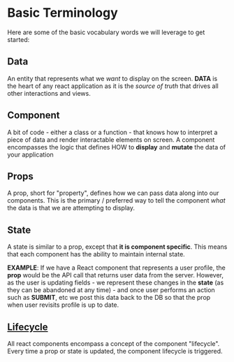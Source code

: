 <!---
{"next":"Topics/react_components.md","title":"Basic Terminology"}
-->


# Basic Terminology

Here are some of the basic vocabulary words we will leverage to get started:

## Data

An entity that represents what we *want* to display on the screen. **DATA** is the heart of any react application as it is the *source of truth* that drives all other interactions and views.

## Component

 A bit of code - either a class or a function - that knows how to interpret a piece of data and render interactable elements on screen. A component encompasses the logic that defines HOW to **display** and **mutate** the data of your application

## Props

A prop, short for "property", defines how we can pass data along into our components. This is the primary / preferred way to tell the component *what* the data is that we are attempting to display.

## State

A state is similar to a prop, except that **it is component specific**. This means that each component has the ability to maintain internal state.

**EXAMPLE**: If we have a React component that represents a user profile, the **prop** would be the API call that returns user data from the server. However, as the user is updating fields - we represent these changes in the **state** (as they can be abandoned at any time) - and once user performs an action such as **SUBMIT**, etc we post this data back to the DB so that the prop when user revisits profile is up to date.

## [Lifecycle](https://blog.bitsrc.io/react-16-lifecycle-methods-how-and-when-to-use-them-f4ad31fb2282)

All react components encompass a concept of the component "lifecycle". Every time a prop or state is updated, the component lifecycle is triggered.


